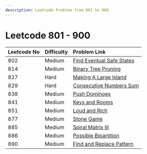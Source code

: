 ```yaml
---
description: Leetcode Problem from 801 to 900
---
```


# Leetcode 801 - 900



| Leetcode No | Difficulty | Problem Link |
| :--- | :--- | :--- |
| 802 | Medium | [Find Eventual Safe States](../difficulty-based-problem-index/leetcode-medium/leetcode-802-find-eventual-safe-states.md) |
| 814 | Medium | [Binary Tree Pruning](../difficulty-based-problem-index/leetcode-medium/leetcode-814-binary-tree-pruning.md) |
| 827 | Hard | [Making A Large Island](../difficulty-based-problem-index/leetcode-hard/leetcode-827-making-a-large-island.md) |
| 829 | Hard  | [Consecutive Numbers Sum](../difficulty-based-problem-index/leetcode-hard/leetcode-829-consecutive-numbers-sum.md) |
| 838 | Medium | [Push Dominoes](../difficulty-based-problem-index/leetcode-medium/leetcode-838-push-dominoes.md) |
| 841 | Medium | [Keys and Rooms](../difficulty-based-problem-index/leetcode-medium/leetcode-841-keys-and-rooms.md) |
| 851 | Medium | [Loud and Rich](../difficulty-based-problem-index/leetcode-medium/leetcode-851-loud-and-rich.md) |
| 877 | Medium | [Stone Game](../difficulty-based-problem-index/leetcode-medium/leetcode-877-stone-game.md) |
| 885 | Medium | [Spiral Matrix III](../difficulty-based-problem-index/leetcode-medium/leetcode-885-spiral-matrix-iii.md) |
| 886 | Medium | [Possible Bipartition](../difficulty-based-problem-index/leetcode-medium/leetcode-886-possible-bipartition.md) |
| 890 | Medium | [Find and Replace Pattern](../difficulty-based-problem-index/leetcode-medium/leetcode-890-find-and-replace-pattern.md) |



